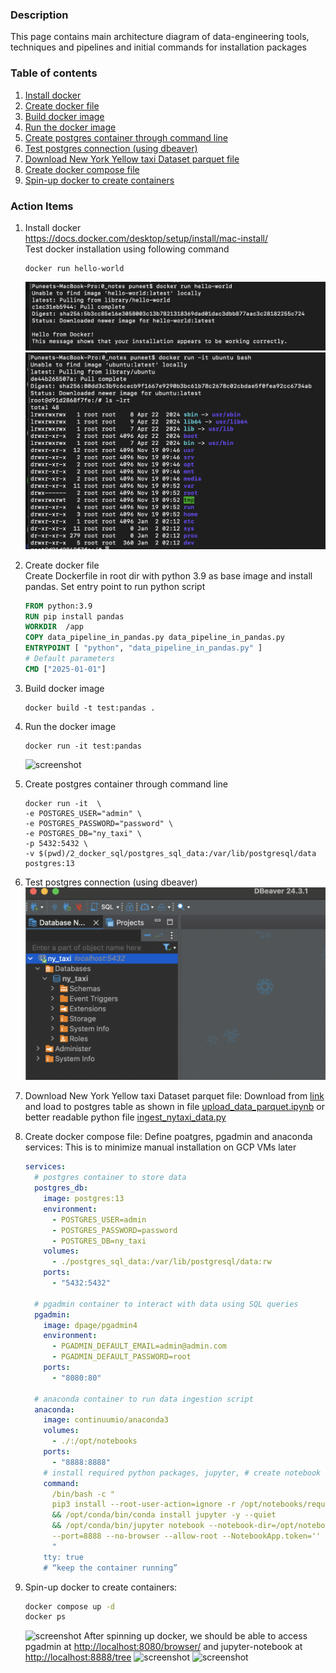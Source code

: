 
### Description  
This page contains main architecture diagram of data-engineering tools, techniques and pipelines and initial commands for 
installation packages

### Table of contents
1. [Install docker](#Install_docker)
2. [Create docker file](#create_docker_file)
3. [Build docker image](#build_docker_image)
4. [Run the docker image](#run_docker_image)
5. [Create postgres container through command line](#pg_container)
6. [Test postgres connection (using dbeaver)](#test_pg)
7. [Download New York Yellow taxi Dataset parquet file](#dataset)
8. [Create docker compose file](#compose)
9. [Spin-up docker to create containers](#spinup)


### Action Items
1. Install docker <a name="Install_docker"></a>   
https://docs.docker.com/desktop/setup/install/mac-install/  
Test docker installation using following command 
    ```terminal
    docker run hello-world
    ```
    ![screenshot](assets/docker-hello-run.png)  
    ![screenshot](assets/docker-bash-container-test.png)


2. Create docker file  <a name="create_docker_file"></a>  
Create Dockerfile in root dir with python 3.9 as base image and install pandas. Set entry 
point to run python script  

    ```dockerfile
   FROM python:3.9
   RUN pip install pandas
   WORKDIR  /app
   COPY data_pipeline_in_pandas.py data_pipeline_in_pandas.py
   ENTRYPOINT [ "python", "data_pipeline_in_pandas.py" ]
   # Default parameters
   CMD ["2025-01-01"]
   ```

3. Build docker image <a name="build_docker_image"></a>
    ```terminal
    docker build -t test:pandas .
    ```
   
4. Run the docker image <a name="run_docker_image"></a>
    ```terminal
    docker run -it test:pandas
    ```
   ![screenshot](assets/docker_package_and_run.png)


5. Create postgres container through command line <a name="pg_container"></a> 
   ```terminal
   docker run -it  \
   -e POSTGRES_USER="admin" \
   -e POSTGRES_PASSWORD="password" \
   -e POSTGRES_DB="ny_taxi" \
   -p 5432:5432 \
   -v $(pwd)/2_docker_sql/postgres_sql_data:/var/lib/postgresql/data postgres:13 
   ```
   
6. Test postgres connection (using dbeaver)  <a name="test_pg"></a>
 ![screenshot](assets/dbeaver_postgres_connection_test.png)


7. Download New York Yellow taxi Dataset parquet file:   <a name="dataset"></a>
Download from [link](https://www.nyc.gov/site/tlc/about/tlc-trip-record-data.page)
and load to postgres table as shown in file [upload_data_parquet.ipynb](https://github.com/punsharma07/de-zoomcamp/blob/a3e4aaa46118da914f9f960711d8ecfdb3a38dc7/2_docker_sql/upload_data_parquet.ipynb) 
or better readable python file [ingest_nytaxi_data.py](https://github.com/punsharma07/de-zoomcamp/blob/a3e4aaa46118da914f9f960711d8ecfdb3a38dc7/2_docker_sql/ingest_nytaxi_data.py)


8. Create docker compose file:  <a name="compose"></a>
Define poatgres, pgadmin and anaconda services:
This is to minimize manual installation on GCP VMs later
    ```yaml 
    services:
      # postgres container to store data
      postgres_db:
        image: postgres:13
        environment:
          - POSTGRES_USER=admin
          - POSTGRES_PASSWORD=password
          - POSTGRES_DB=ny_taxi
        volumes:
          - ./postgres_sql_data:/var/lib/postgresql/data:rw
        ports:
          - "5432:5432"
    
      # pgadmin container to interact with data using SQL queries
      pgadmin:
        image: dpage/pgadmin4
        environment:
          - PGADMIN_DEFAULT_EMAIL=admin@admin.com
          - PGADMIN_DEFAULT_PASSWORD=root
        ports:
          - "8080:80"
    
      # anaconda container to run data ingestion script
      anaconda:
        image: continuumio/anaconda3
        volumes:
          - ./:/opt/notebooks
        ports:
          - "8888:8888"
        # install required python packages, jupyter, # create notebook server without creds/token
        command:
          /bin/bash -c "
          pip3 install --root-user-action=ignore -r /opt/notebooks/requirements.txt 
          && /opt/conda/bin/conda install jupyter -y --quiet
          && /opt/conda/bin/jupyter notebook --notebook-dir=/opt/notebooks --ip='0.0.0.0'
          --port=8888 --no-browser --allow-root --NotebookApp.token='' --NotebookApp.password='' 
          "
        tty: true 
        # “keep the container running” 
    ```
   
9. Spin-up docker to create containers: <a name="spinup"></a>
    ```bash 
   docker compose up -d
   docker ps
   ```
    ![screenshot](assets/docker-compose-up.png)
After spinning up docker, we should be able to access pgadmin at [http://localhost:8080/browser/](http://localhost:8080/browser/) 
and jupyter-notebook at [http://localhost:8888/tree](http://localhost:8888/tree)
![screenshot](assets/pgadmin-on-local.png)
![screenshot](assets/Jupyter-nb-on-local.png)